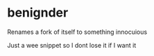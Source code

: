 # benignder
Renames a fork of itself to something innocuious 

Just a wee snippet so I dont lose it if I want it